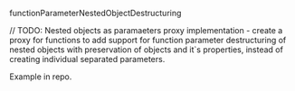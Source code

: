 functionParameterNestedObjectDestructuring

// TODO: Nested objects as paramaeters proxy implementation - create a proxy for functions to add support for function parameter destructuring of nested objects with preservation of objects and it`s properties, instead of creating individual separated parameters.

Example in repo.
